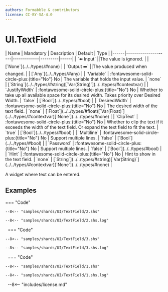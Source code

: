 ```yaml
---
authors: Formabble & contributors
license: CC-BY-SA-4.0
---
```



# UI.TextField

<div class="sh-parameters" markdown="1">
| Name | Mandatory | Description | Default | Type |
|------|---------------------|-------------|---------|------|
| `⬅️ Input` ||The value is ignored. | | [`None`](../../types/#none) |
| `Output ➡️` ||The value produced when changed. | | [`Any`](../../types/#any) |
| `Variable` | :fontawesome-solid-circle-plus:{title="No"} No  | The variable that holds the input value. | `none` | [`String`](../../types/#string)[`Var(String)`](../../types/#contextvar) |
| `JustifyWidth` | :fontawesome-solid-circle-plus:{title="No"} No  | Whether to take up all available space for its desired width. Takes priority over Desired Width. | `false` | [`Bool`](../../types/#bool) |
| `DesiredWidth` | :fontawesome-solid-circle-plus:{title="No"} No  | The desired width of the text field. | `none` | [`Float`](../../types/#float)[`Var(Float)`](../../types/#contextvar)[`None`](../../types/#none) |
| `ClipText` | :fontawesome-solid-circle-plus:{title="No"} No  | Whether to clip the text if it exceeds the width of the text field. Or expand the text field to fit the text. | `true` | [`Bool`](../../types/#bool) |
| `Multiline` | :fontawesome-solid-circle-plus:{title="No"} No  | Support multiple lines. | `false` | [`Bool`](../../types/#bool) |
| `Password` | :fontawesome-solid-circle-plus:{title="No"} No  | Support multiple lines. | `false` | [`Bool`](../../types/#bool) |
| `Hint` | :fontawesome-solid-circle-plus:{title="No"} No  | Hint to show in the text field. | `none` | [`String`](../../types/#string)[`Var(String)`](../../types/#contextvar)[`None`](../../types/#none) |

</div>

A widget where text can be entered.

## Examples

=== "Code"

  ```x86asm linenums="1"
  --8<-- "samples/shards/UI/TextField/2.shs"
  ```

  ```
  --8<-- "samples/shards/UI/TextField/2.shs.log"
  ```
&nbsp;
=== "Code"

  ```x86asm linenums="1"
  --8<-- "samples/shards/UI/TextField/3.shs"
  ```

  ```
  --8<-- "samples/shards/UI/TextField/3.shs.log"
  ```
&nbsp;
=== "Code"

  ```x86asm linenums="1"
  --8<-- "samples/shards/UI/TextField/1.shs"
  ```

  ```
  --8<-- "samples/shards/UI/TextField/1.shs.log"
  ```
&nbsp;
--8<-- "includes/license.md"

